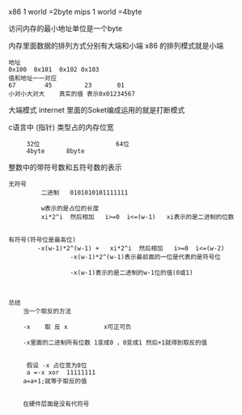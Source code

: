 x86
1 world =2byte
mips 
1 world =4byte


访问内存的最小地址单位是一个byte



内存里面数据的排列方式分别有大端和小端
x86 的排列模式就是小端
    
    地址
    0x100  0x101  0x102 0x103
    值和地址一一对应
    67        45         23       01       
    小对小大对大    真实的值 表示0x01234567 

大端模式
    internet 里面的Soket编成运用的就是打断模式


c语言中 (指针) 类型占的内存位宽
```
     32位                     64位
     4byte      8byte         
```                                           




整数中的带符号数和五符号数的表示

```
无符号
         二进制   0101010101111111

         w表示的是占位的长度
         xi*2^i  然后相加   i>=0  i<=(w-1)   xi表示的是二进制的位数


有符号(符号位是最高位)
        -x(w-1)*2^(w-1) +   xi*2^i  然后相加   i>=0  i<=(w-2)
                 -x(w-1)*2^(w-1)表示最前面的一位是代表的是符号位

                 -x(w-1)表示的是二进制的w-1位的值(0或1)



总结
    当一个取反的方法

    -x    取 反 x          x可正可负

    -x里面的二进制所有位数 1变成0 ，0变成1 然后+1就得到取反的值

     
     假设 -x 占位宽为8位
     a =-x xor  11111111 
    a=a+1;就等于取反的值


    在硬件层面是没有代符号
```


